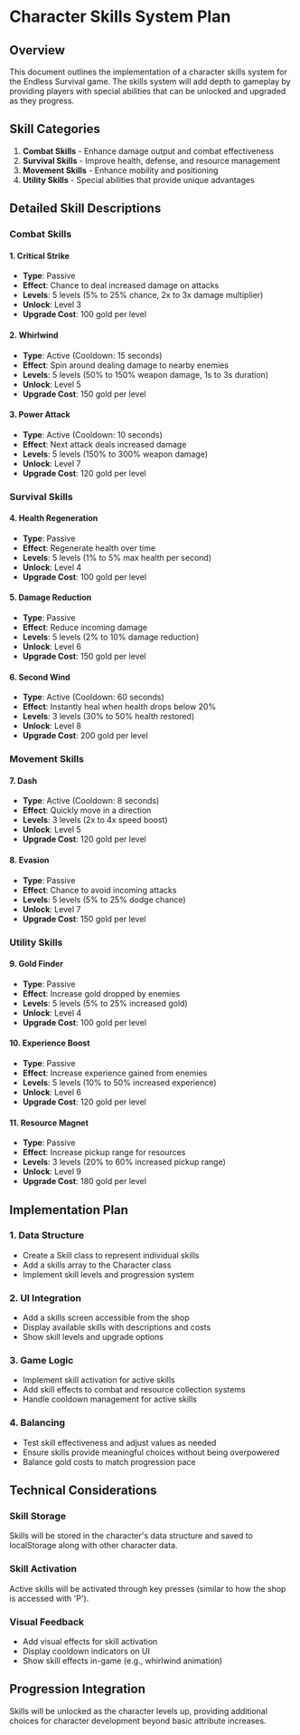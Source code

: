 # Character Skills System Plan

## Overview
This document outlines the implementation of a character skills system for the Endless Survival game. The skills system will add depth to gameplay by providing players with special abilities that can be unlocked and upgraded as they progress.

## Skill Categories
1. **Combat Skills** - Enhance damage output and combat effectiveness
2. **Survival Skills** - Improve health, defense, and resource management
3. **Movement Skills** - Enhance mobility and positioning
4. **Utility Skills** - Special abilities that provide unique advantages

## Detailed Skill Descriptions

### Combat Skills

#### 1. Critical Strike
- **Type**: Passive
- **Effect**: Chance to deal increased damage on attacks
- **Levels**: 5 levels (5% to 25% chance, 2x to 3x damage multiplier)
- **Unlock**: Level 3
- **Upgrade Cost**: 100 gold per level

#### 2. Whirlwind
- **Type**: Active (Cooldown: 15 seconds)
- **Effect**: Spin around dealing damage to nearby enemies
- **Levels**: 5 levels (50% to 150% weapon damage, 1s to 3s duration)
- **Unlock**: Level 5
- **Upgrade Cost**: 150 gold per level

#### 3. Power Attack
- **Type**: Active (Cooldown: 10 seconds)
- **Effect**: Next attack deals increased damage
- **Levels**: 5 levels (150% to 300% weapon damage)
- **Unlock**: Level 7
- **Upgrade Cost**: 120 gold per level

### Survival Skills

#### 4. Health Regeneration
- **Type**: Passive
- **Effect**: Regenerate health over time
- **Levels**: 5 levels (1% to 5% max health per second)
- **Unlock**: Level 4
- **Upgrade Cost**: 100 gold per level

#### 5. Damage Reduction
- **Type**: Passive
- **Effect**: Reduce incoming damage
- **Levels**: 5 levels (2% to 10% damage reduction)
- **Unlock**: Level 6
- **Upgrade Cost**: 150 gold per level

#### 6. Second Wind
- **Type**: Active (Cooldown: 60 seconds)
- **Effect**: Instantly heal when health drops below 20%
- **Levels**: 3 levels (30% to 50% health restored)
- **Unlock**: Level 8
- **Upgrade Cost**: 200 gold per level

### Movement Skills

#### 7. Dash
- **Type**: Active (Cooldown: 8 seconds)
- **Effect**: Quickly move in a direction
- **Levels**: 3 levels (2x to 4x speed boost)
- **Unlock**: Level 5
- **Upgrade Cost**: 120 gold per level

#### 8. Evasion
- **Type**: Passive
- **Effect**: Chance to avoid incoming attacks
- **Levels**: 5 levels (5% to 25% dodge chance)
- **Unlock**: Level 7
- **Upgrade Cost**: 150 gold per level

### Utility Skills

#### 9. Gold Finder
- **Type**: Passive
- **Effect**: Increase gold dropped by enemies
- **Levels**: 5 levels (5% to 25% increased gold)
- **Unlock**: Level 4
- **Upgrade Cost**: 100 gold per level

#### 10. Experience Boost
- **Type**: Passive
- **Effect**: Increase experience gained from enemies
- **Levels**: 5 levels (10% to 50% increased experience)
- **Unlock**: Level 6
- **Upgrade Cost**: 120 gold per level

#### 11. Resource Magnet
- **Type**: Passive
- **Effect**: Increase pickup range for resources
- **Levels**: 3 levels (20% to 60% increased pickup range)
- **Unlock**: Level 9
- **Upgrade Cost**: 180 gold per level

## Implementation Plan

### 1. Data Structure
- Create a Skill class to represent individual skills
- Add a skills array to the Character class
- Implement skill levels and progression system

### 2. UI Integration
- Add a skills screen accessible from the shop
- Display available skills with descriptions and costs
- Show skill levels and upgrade options

### 3. Game Logic
- Implement skill activation for active skills
- Add skill effects to combat and resource collection systems
- Handle cooldown management for active skills

### 4. Balancing
- Test skill effectiveness and adjust values as needed
- Ensure skills provide meaningful choices without being overpowered
- Balance gold costs to match progression pace

## Technical Considerations

### Skill Storage
Skills will be stored in the character's data structure and saved to localStorage along with other character data.

### Skill Activation
Active skills will be activated through key presses (similar to how the shop is accessed with 'P').

### Visual Feedback
- Add visual effects for skill activation
- Display cooldown indicators on UI
- Show skill effects in-game (e.g., whirlwind animation)

## Progression Integration
Skills will be unlocked as the character levels up, providing additional choices for character development beyond basic attribute increases.